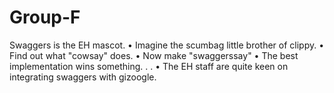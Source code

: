 # Group-F

Swaggers is the EH mascot.
• Imagine the scumbag little brother of clippy.
• Find out what "cowsay" does.
• Now make "swaggerssay"
• The best implementation wins something. . .
• The EH staff are quite keen on integrating swaggers with gizoogle.
